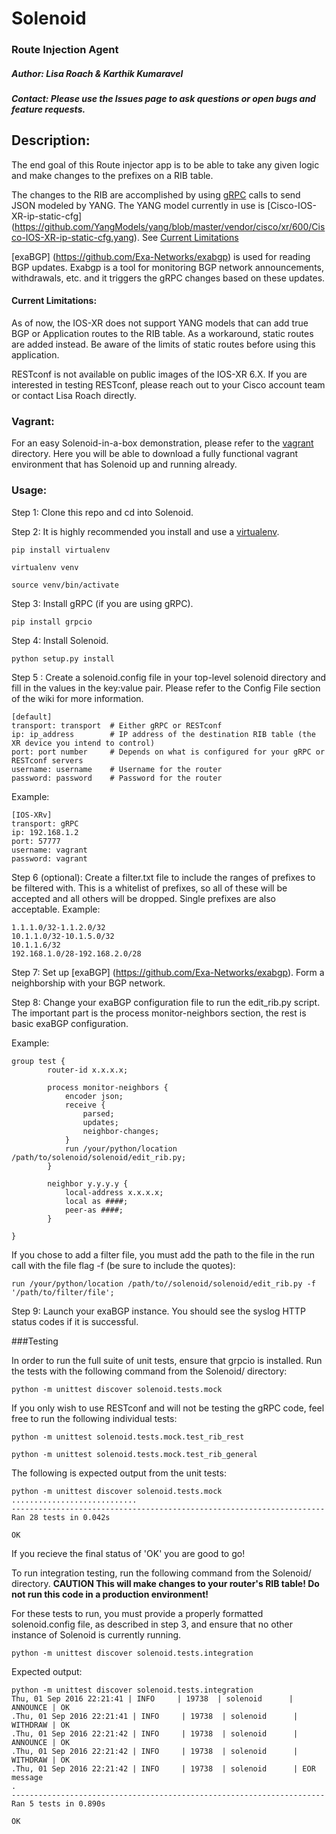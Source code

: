 # Solenoid
### Route Injection Agent

##### Author: Lisa Roach & Karthik Kumaravel
##### Contact: Please use the Issues page to ask questions or open bugs and feature requests. 


## Description:

The end goal of this Route injector app is to be able to take any given logic and
make changes to the prefixes on a RIB table.

The changes to the RIB are accomplished by using [gRPC](http://www.grpc.io/) calls to send JSON modeled by YANG. The YANG model currently in use is [Cisco-IOS-XR-ip-static-cfg] (https://github.com/YangModels/yang/blob/master/vendor/cisco/xr/600/Cisco-IOS-XR-ip-static-cfg.yang). See [Current Limitations](#current-limitations)

[exaBGP] (https://github.com/Exa-Networks/exabgp) is used for reading BGP updates. Exabgp is a tool for monitoring BGP network announcements, withdrawals, etc. and it triggers the gRPC changes based on these updates. 


#### Current Limitations:

As of now, the IOS-XR does not support YANG models that can add true BGP or Application routes to the RIB table. As a workaround, static routes are added instead. Be aware of the limits of static routes before using this application.


RESTconf is not available on public images of the IOS-XR 6.X. If you are interested in testing RESTconf, please reach out to your Cisco account team or contact Lisa Roach directly.

### Vagrant:

For an easy Solenoid-in-a-box demonstration, please refer to the [vagrant](https://cto-github.cisco.com/lisroach/Solenoid/tree/master/vagrant) directory. Here you will be able to download a fully functional vagrant environment that has Solenoid up and running already. 

### Usage:

Step 1: Clone this repo and cd into Solenoid.

Step 2: It is highly recommended you install and use a [virtualenv](https://virtualenv.pypa.io/en/stable/).

```
pip install virtualenv

virtualenv venv

source venv/bin/activate
```

Step 3: Install gRPC (if you are using gRPC).

`pip install grpcio`

Step 4: Install Solenoid.

```python setup.py install```

Step 5 : Create a solenoid.config file in your top-level solenoid directory and fill in the values in the key:value pair. Please refer to the Config File section of the wiki for more information.

```
[default]
transport: transport  # Either gRPC or RESTconf
ip: ip_address        # IP address of the destination RIB table (the XR device you intend to control)
port: port number     # Depends on what is configured for your gRPC or RESTconf servers
username: username    # Username for the router
password: password    # Password for the router
```

Example:

```
[IOS-XRv]
transport: gRPC
ip: 192.168.1.2
port: 57777
username: vagrant
password: vagrant
```

Step 6 (optional): Create a filter.txt file to include the ranges of prefixes to be filtered with. This is a whitelist of prefixes, so all of these will be accepted and all others will be dropped. Single prefixes are also acceptable. Example:

```
1.1.1.0/32-1.1.2.0/32
10.1.1.0/32-10.1.5.0/32
10.1.1.6/32
192.168.1.0/28-192.168.2.0/28
```

Step 7: Set up [exaBGP] (https://github.com/Exa-Networks/exabgp). Form a neighborship with your BGP network.

Step 8: Change your exaBGP configuration file to run the edit_rib.py script. The important part is the process monitor-neighbors section, the rest is basic exaBGP configuration.


Example:

```
group test {
        router-id x.x.x.x;

        process monitor-neighbors {
            encoder json;
            receive {
                parsed;
                updates;
                neighbor-changes;
            }
            run /your/python/location /path/to/solenoid/solenoid/edit_rib.py;
        }

        neighbor y.y.y.y {
            local-address x.x.x.x;
            local as ####;
            peer-as ####;
        }

}

```

If you chose to add a filter file, you must add the path to the file in the run call with the file flag -f (be sure to include the quotes):

```
run /your/python/location /path/to//solenoid/solenoid/edit_rib.py -f '/path/to/filter/file';
```

Step 9: Launch your exaBGP instance. You should see the syslog HTTP status codes if it is successful.

###Testing

In order to run the full suite of unit tests, ensure that grpcio is installed. Run the tests with the following command from the Solenoid/ directory:

```
python -m unittest discover solenoid.tests.mock
```

If you only wish to use RESTconf and will not be testing the gRPC code, feel free to run the following individual tests:

```
python -m unittest solenoid.tests.mock.test_rib_rest

python -m unittest solenoid.tests.mock.test_rib_general
```

The following is expected output from the unit tests:

```
python -m unittest discover solenoid.tests.mock
............................
----------------------------------------------------------------------
Ran 28 tests in 0.042s

OK
```

If you recieve the final status of 'OK' you are good to go!

To run integration testing, run the following command from the Solenoid/ directory. **CAUTION This will make changes to your router's RIB table! Do not run this code in a production environment!**

For these tests to run, you must provide a properly formatted solenoid.config file, as described in step 3, and ensure that no other instance of Solenoid is currently running.

```
python -m unittest discover solenoid.tests.integration
```

Expected output:

```
python -m unittest discover solenoid.tests.integration
Thu, 01 Sep 2016 22:21:41 | INFO     | 19738  | solenoid      | ANNOUNCE | OK
.Thu, 01 Sep 2016 22:21:41 | INFO     | 19738  | solenoid      | WITHDRAW | OK
.Thu, 01 Sep 2016 22:21:42 | INFO     | 19738  | solenoid      | ANNOUNCE | OK
.Thu, 01 Sep 2016 22:21:42 | INFO     | 19738  | solenoid      | WITHDRAW | OK
.Thu, 01 Sep 2016 22:21:42 | INFO     | 19738  | solenoid      | EOR message
.
----------------------------------------------------------------------
Ran 5 tests in 0.890s

OK

```
